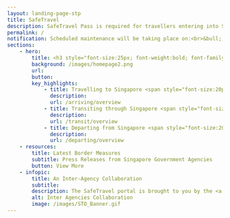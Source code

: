 ```yaml
---
layout: landing-page-stp
title: SafeTravel
description: SafeTravel Pass is required for travellers entering into Singapore under Green/Fast Lane arrangements.
permalink: /
notification: Scheduled maintenance will be taking place on:<br>&bull; 6 Jun 2021, from 9am to 2pm. During this period, application services for Reciprocal Green Lane, Periodic Commuting Arrangement, Work Pass Holder Lane, Student Pass Holder Lane & Familial Ties Lane will not be available.
sections:
    - hero:
        title: <h3 style="font-size:25px; font-weight:bold; font-family:Arial; letter-spacing:0; line-height:1.4em; color:#333;">Singapore has implemented international Safe Travel Lanes to facilitate travel in and out of Singapore, while safeguarding public health amidst the <br/> COVID-19 pandemic. <br/><br/> Click the buttons below for the latest information on Safe Travel arrangements for arrival, transit or departure.</h3>
        background: /images/homepage2.png
        url:
        button: 
        key_highlights:
            - title: Travelling to Singapore <span style="font-size:20px;"> &#187; </span>
              description: 
              url: /arriving/overview
            - title: Transiting through Singapore <span style="font-size:20px;"> &#187; </span>
              description: 
              url: /transit/overview
            - title: Departing from Singapore <span style="font-size:20px;"> &#187; </span>
              description: 
              url: /departing/overview
    - resources:
        title: Latest Border Measures
        subtitle: Press Releases from Singapore Government Agencies
        button: View More
    - infopic:
        title: An Inter-Agency Collaboration
        subtitle:  
        description: The SafeTravel portal is brought to you by the <a href="https://www.ica.gov.sg/">Immigration & Checkpoints Authority</a> and these agencies<span>:</span>
        alt: Inter Agencies Collaboration
        image: /images/STO_Banner.gif
---
```

